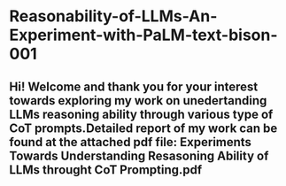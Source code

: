﻿# Reasonability-of-LLMs-An-Experiment-with-PaLM-text-bison-001

 ## Hi! Welcome and thank you for your interest towards exploring my work on unedertanding LLMs reasoning ability through various type of CoT prompts.Detailed report of my work can be found at the attached pdf file: Experiments Towards Understanding Resasoning Ability of LLMs throught CoT Prompting.pdf

